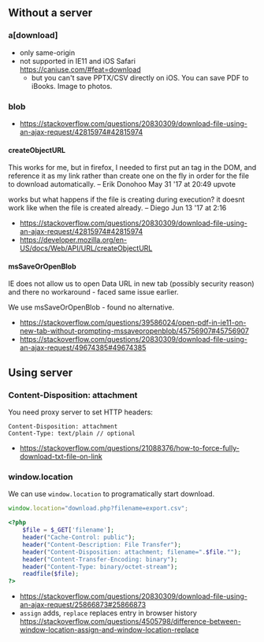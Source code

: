 ## Without a server

### a[download]

- only same-origin
- not supported in IE11 and iOS Safari https://caniuse.com/#feat=download
  - but you can't save PPTX/CSV directly on iOS. You can save PDF to iBooks. Image to photos.

### blob

- https://stackoverflow.com/questions/20830309/download-file-using-an-ajax-request/42815974#42815974

#### createObjectURL

This works for me, but in firefox, I needed to first put an <a> tag in the DOM, and reference it as my link rather than create one on the fly in order for the file to download automatically. – Erik Donohoo May 31 '17 at 20:49
upvote

works but what happens if the file is creating during execution? it doesnt work like when the file is created already. – Diego Jun 13 '17 at 2:16

- https://stackoverflow.com/questions/20830309/download-file-using-an-ajax-request/42815974#42815974
- https://developer.mozilla.org/en-US/docs/Web/API/URL/createObjectURL

#### msSaveOrOpenBlob

IE does not allow us to open Data URL in new tab (possibly security reason) and there no workaround - faced same issue earlier.

We use msSaveOrOpenBlob - found no alternative.

- https://stackoverflow.com/questions/39586024/open-pdf-in-ie11-on-new-tab-without-prompting-mssaveoropenblob/45756907#45756907
- https://stackoverflow.com/questions/20830309/download-file-using-an-ajax-request/49674385#49674385

## Using server

### Content-Disposition: attachment

You need proxy server to set HTTP headers:

```
Content-Disposition: attachment
Content-Type: text/plain // optional
```

- https://stackoverflow.com/questions/21088376/how-to-force-fully-download-txt-file-on-link

### window.location

We can use `window.location` to programatically start download.

```javascript
window.location="download.php?filename=export.csv";
```

```php
<?php
    $file = $_GET['filename'];
    header("Cache-Control: public");
    header("Content-Description: File Transfer");
    header("Content-Disposition: attachment; filename=".$file."");
    header("Content-Transfer-Encoding: binary");
    header("Content-Type: binary/octet-stream");
    readfile($file);
?>
```

- https://stackoverflow.com/questions/20830309/download-file-using-an-ajax-request/25866873#25866873
- `assign` adds, `replace` replaces entry in browser history https://stackoverflow.com/questions/4505798/difference-between-window-location-assign-and-window-location-replace
